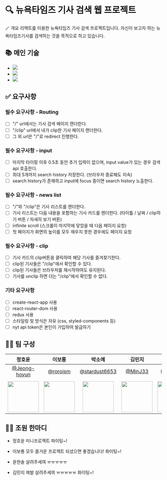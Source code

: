 # 🔍 뉴욕타임즈 기사 검색 웹 프로젝트

🪄 개요
리액트를 이용한 뉴욕타임즈 기사 검색 프로젝트입니다.
자신이 보고자 하는 뉴욕타임즈기사를 검색하는 것을 목적으로 하고 있습니다.

## 📚 메인 기술

- <img src="https://img.shields.io/badge/html5-E34F26?style=for-the-badge&logo=html5&logoColor=white">
- <img src="https://img.shields.io/badge/javascript-F7DF1E?style=for-the-badge&logo=javascript&logoColor=black">
- <img src="https://img.shields.io/badge/react-61DAFB?style=for-the-badge&logo=react&logoColor=black">

## ✅ 요구사항

### 필수 요구사항 - Routing

- [ ] "/" url에서는 기사 검색 페이지 랜더한다.
- [ ] "/clip" url에서 내가 clip한 기사 페이지 랜더한다.
- [ ] 그 외 url은 "/"로 redirect 진행한다.

### 필수 요구사항 - input

- [ ] 마지막 타이핑 이후 0.5초 동안 추가 입력이 없으며, input value가 있는 경우 검색 api 호출한다.
- [ ] 최대 5개까지 search history 저장한다. (브라우저 종료해도 지속)
- [ ] search history가 존재하고 input에 focus 중이면 search history 노출한다.

### 필수 요구사항 - news list

- [ ] "/"와 "/clip"은 기사 리스트를 렌더한다.
- [ ] 기사 리스트는 다음 내용을 포함하는 기사 카드를 렌더한다. (타이틀 / 날짜 / clip하기 버튼 / 자세히 보기 버튼)
- [ ] infinite scroll (스크롤이 마지막에 닿았을 때 다음 페이지 요청)
- [ ] 첫 페이지가 화면의 높이를 모두 채우지 못한 경우에도 페이지 요청

### 필수 요구사항 - clip

- [ ] 기사 카드의 clip버튼을 클릭하여 해당 기사를 즐겨찾기한다.
- [ ] clip된 기사들은 "/clip"에서 확인할 수 있다.
- [ ] clip된 기사들은 브라우저를 재시작하여도 유지된다.
- [ ] 기사를 unclip 하면 더는 "/clip"에서 확인할 수 없다.

### 기타 요구사항

- [ ] create-react-app 사용
- [ ] react-router-dom 사용
- [ ] redux 사용
- [ ] 스타일링 및 방식은 자유 (css, styled-components 등)
- [ ] nyt api token은 본인이 가입하여 발급하기

## 🤼‍♀️ 팀 구성

|                                  정호윤                                   |                                이보룡                                 |                                   박소예                                   |                                김민지                                |                                 윤한솔                                 |
| :-----------------------------------------------------------------------: | :-------------------------------------------------------------------: | :------------------------------------------------------------------------: | :------------------------------------------------------------------: | :--------------------------------------------------------------------: |
|              [@Jeong-hoyun](https://github.com/Jeong-hoyun)               |                [@roroism](https://github.com/roroism)                 |              [@stardust6653](https://github.com/stardust6653)              |                 [@MinJ33](https://github.com/MinJ33)                 |                [@1sol2sol](https://github.com/1sol2sol)                |
|                                                                           |
| <img src="https://avatars.githubusercontent.com/Jeong-hoyun" width="100"> | <img src="https://avatars.githubusercontent.com/roroism" width="100"> | <img src="https://avatars.githubusercontent.com/stardust6653" width="100"> | <img src="https://avatars.githubusercontent.com/MinJ33" width="100"> | <img src="https://avatars.githubusercontent.com/1sol2sol" width="100"> |

## 🤼‍♀️ 조원 한마디

- 정호윤 미니프로젝트 파이팅~!

- 이보룡 모두 즐거운 프로젝트 되셨으면 좋겠습니다! 화이팅~!

- 윤한솔 살려주세여 ㅠㅠㅠㅠㅠ

- 김민지 제발 살려주세여 ㅠㅠㅠㅠㅠ 화이팅~!
